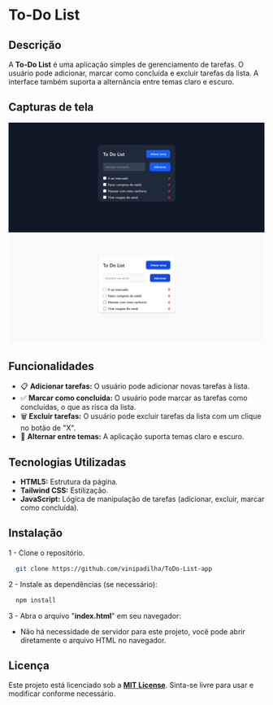 
# To-Do List

## Descrição
A **To-Do List** é uma aplicação simples de gerenciamento de tarefas. O usuário pode adicionar, marcar como concluída e excluir tarefas da lista. A interface também suporta a alternância entre temas claro e escuro.

## Capturas de tela
<img src="/screenshot/img1.png"/>
<img src="/screenshot/img2.png"/>

## Funcionalidades

- 📋 **Adicionar tarefas:** O usuário pode adicionar novas tarefas à lista.
- ✅ **Marcar como concluída:** O usuário pode marcar as tarefas como concluídas, o que as risca da lista.
- 🗑️ **Excluir tarefas:** O usuário pode excluir tarefas da lista com um clique no botão de "X".
- 🌙 **Alternar entre temas:** A aplicação suporta temas claro e escuro.
## Tecnologias Utilizadas

- **HTML5:** Estrutura da página.
- **Tailwind CSS:** Estilização.
- **JavaScript:** Lógica de manipulação de tarefas (adicionar, excluir, marcar como concluída).


## Instalação

1 - Clone o repositório.

```bash
  git clone https://github.com/vinipadilha/ToDo-List-app

```
2 - Instale as dependências (se necessário):
```bash
  npm install

```
3 - Abra o arquivo "**index.html**" em seu navegador:
- Não há necessidade de servidor para este projeto, você pode abrir diretamente o arquivo HTML no navegador.
    
## Licença
Este projeto está licenciado sob a **[MIT License](https://choosealicense.com/licenses/mit/)**. Sinta-se livre para usar e modificar conforme necessário.



